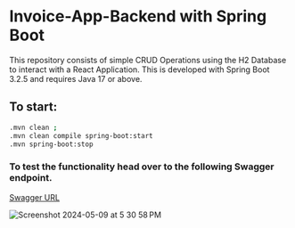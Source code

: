 # Invoice-App-Backend with Spring Boot

This repository consists of simple CRUD Operations using the H2 Database to interact with a React Application.
This is developed with Spring Boot 3.2.5 and requires Java 17 or above.

## To start:
```bash
.mvn clean ;
.mvn clean compile spring-boot:start
.mvn spring-boot:stop
```
### To test the functionality head over to the following Swagger endpoint.
[Swagger URL](http://localhost:8080/swagger-ui/index.html)

![Screenshot 2024-05-09 at 5 30 58 PM](https://github.com/LordMaduz/Invoice-App-Backend/assets/52396694/941110eb-143f-4679-98eb-550145761170)
